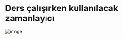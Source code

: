 # Ders çalışırken kullanılacak zamanlayıcı
![image](https://github.com/huso987/Zamanlay-c-/assets/66470348/2f9b8560-b7c9-48b5-a66e-8623d576c703)
